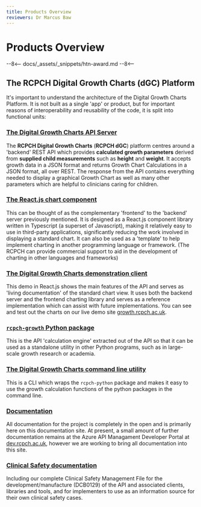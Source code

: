 ```yaml
---
title: Products Overview
reviewers: Dr Marcus Baw
---
```


# Products Overview

--8<--
docs/_assets/_snippets/htn-award.md
--8<--

## The RCPCH Digital Growth Charts (dGC) Platform

It's important to understand the architecture of the Digital Growth Charts Platform. It is not built as a single 'app' or product, but for important reasons of interoperability and reusability of the code, it is split into functional units:

### [The Digital Growth Charts API Server](../products/api-server.md)

The **RCPCH Digital Growth Charts** (**RCPCH dGC**) platform centres around a 'backend' REST API which provides **calculated growth parameters** derived from **supplied child measurements** such as **height** and **weight**. It accepts growth data in a JSON format and returns Growth Chart Calculations in a JSON format, all over REST. The response from the API contains everything needed to display a graphical Growth Chart as well as many other parameters which are helpful to clinicians caring for children.

### [The React.js chart component](../products/react-component.md)

This can be thought of as the complementary 'frontend' to the 'backend' server previously mentioned. It is designed as a React.js component library written in Typescript (a superset of Javascript), making it relatively easy to use in third-party applications, significantly reducing the work involved in displaying a standard chart. It can also be used as a 'template' to help implement charting in another programming language or framework. (The RCPCH can provide commercial support to aid in the development of charting in other languages and frameworks)

### [The Digital Growth Charts demonstration client](../products/react-client.md)

This demo in React.js shows the main features of the API and serves as 'living documentation' of the standard chart view. It uses both the backend server and the frontend charting library and serves as a reference implementation which can assist with future implementations. You can see and test out the charts on our live demo site [growth.rcpch.ac.uk](https://growth.rcpch.ac.uk).

### [`rcpch-growth` Python package](../products/python-library.md)

This is the API 'calculation engine' extracted out of the API so that it can be used as a standalone utility in other Python programs, such as in large-scale growth research or academia.

### [The Digital Growth Charts command line utility](../products/command-line-client.md)

This is a CLI which wraps the `rcpch-python` package and makes it easy to use the growth calculation functions of the python packages in the command line.

### [Documentation](/)

All documentation for the project is completely in the open and is primarily here on this documentation site. At present, a small amount of further documentation remains at the Azure API Managament Developer Portal at [dev.rcpch.ac.uk](https://dev.rcpch.ac.uk), however we are working to bring all documentation into this site.

### [Clinical Safety documentation](../safety/overview.md)

Including our complete Clinical Safety Management File for the development/manufacture (DCB0129) of the API and associated clients, libraries and tools, and for implementers to use as an information source for their own clinical safety cases.
